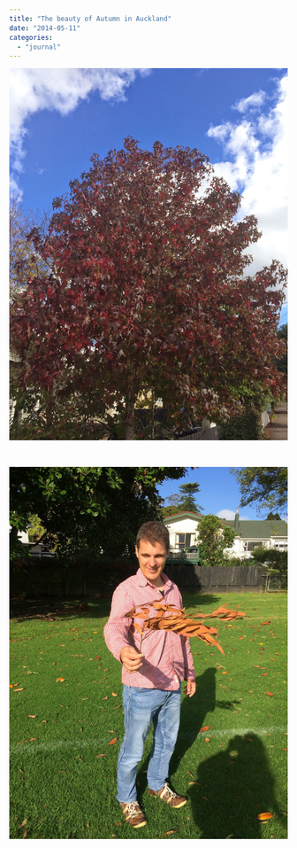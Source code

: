 ```yaml
---
title: "The beauty of Autumn in Auckland"
date: "2014-05-11"
categories: 
  - "journal"
---
```


[![](images/379d6-img_1184.jpg)](https://shalveena.files.wordpress.com/2014/05/379d6-img_1184.jpg)

 

[![](images/535d2-img_0949.jpg)](https://shalveena.files.wordpress.com/2014/05/535d2-img_0949.jpg)
